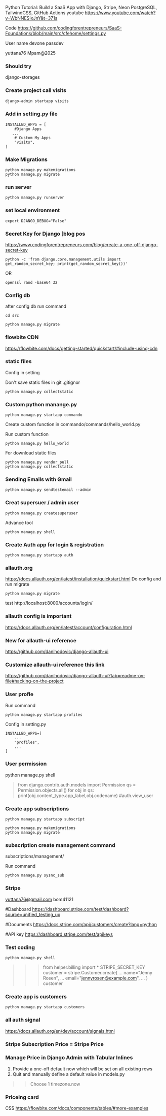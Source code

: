 
Python Tutorial: Build a SaaS App with Django, Stripe, Neon PostgreSQL, TailwindCSS, GitHub Actions
youtube
https://www.youtube.com/watch?v=WbNNESIxJnY&t=371s

Code
https://github.com/codingforentrepreneurs/SaaS-Foundations/blob/main/src/cfehome/settings.py

User name
devone
passdev


yuttana76
Mpam@2025

### Should try
django-storages

### Create project call visits
``` bash
django-admin startapp visits
```

### Add in setting.py file
```
INSTALLED_APPS = [
    #Django Apps
   ...
    # Custom My Apps
    "visits",
]
```

### Make Migrations
```
python manage.py makemigrations
python manage.py migrate

```

### run server
```
python manage.py runserver
```

### set local environment
```
export DJANGO_DEBUG="False"
```

### Secret Key for Django [blog pos
https://www.codingforentrepreneurs.com/blog/create-a-one-off-django-secret-key

```
python -c 'from django.core.management.utils import get_random_secret_key; print(get_random_secret_key())'
```

OR
```
openssl rand -base64 32
```

### Config db
after config db run command
```
cd src

python manage.py migrate
```

### flowbite CDN
https://flowbite.com/docs/getting-started/quickstart/#include-using-cdn



### static files
Config in setting 

Don't save static files in git
.gitignor

```
python manage.py collectstatic 

```

### Custom python manange.py
```
python manage.py startapp commando
```
Create custom function in
commando/commands/hello_world.py

Run custom function 
```
python manage.py hello_world
```

For download static files
```
python manage.py vendor_pull
python manage.py collectstatic
```

### Sending Emails with Gmail
```
python manage.py sendtestemail --admin
```

### Creat supersuer / admin user
```
python manage.py createsuperuser
```

Advance tool
```
python manage.py shell
```

### Create Auth app for login & registration
```
python manage.py startapp auth
```

### allauth.org
https://docs.allauth.org/en/latest/installation/quickstart.html
Do config and run migrate 
```
python manage.py migrate
```
test
http://localhost:8000/accounts/login/

### allauth config is important
https://docs.allauth.org/en/latest/account/configuration.html

### New for allauth-ui reference
https://github.com/danihodovic/django-allauth-ui

### Customize allauth-ui reference this link
https://github.com/danihodovic/django-allauth-ui?tab=readme-ov-file#hacking-on-the-project

### User profle
Run command
```
python manage.py startapp profiles
```

Config in setting.py
```
INSTALLED_APPS=[
    ...
    "profiles",
    ...
]
```

### User permission
python manage.py shell

>from django.contrib.auth.models import Permission
>qs = Permission.objects.all()
>for obj in qs:
>    print(obj.content_type.app_label,obj.codename)   #auth.view_user


### Create app subscriptions

```
python manage.py startapp subscript
```

```
python manage.py makemigrations
python manage.py migrate
```

### subscription create management command
subscriptions/management/

Run command
```
python manage.py sysnc_sub
```

### Stripe
yuttana76@gmail.com
bom41121

#Dashboard
https://dashboard.stripe.com/test/dashboard?source=unified_testing_ux

#Documents
https://docs.stripe.com/api/customers/create?lang=python

#API key
https://dashboard.stripe.com/test/apikeys

### Test coding
```
python manage.py shell
```

>>> from helper.billing import *
>>> STRIPE_SECRET_KEY
>>> customer = stripe.Customer.create(
...   name="Jenny Rosen",
...   email="jennyrosen@example.com",
... )
>>> customer

### Create app is customers
```
python manage.py startapp customers
```


### all auth signal
https://docs.allauth.org/en/dev/account/signals.html


### Stripe   Subscription Price = Stripe Price


### Manage Price in Django Admin with Tabular Inlines

>>
1) Provide a one-off default now which will be set on all existing rows
 2) Quit and manually define a default value in models.py

 >> Choose  1
>> timezone.now

### Priceing card

CSS
https://flowbite.com/docs/components/tables/#more-examples
